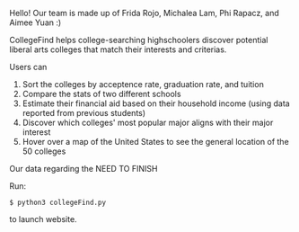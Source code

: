 Hello! Our team is made up of Frida Rojo, Michalea Lam, Phi Rapacz, and Aimee Yuan :)

CollegeFind helps college-searching highschoolers discover potential liberal arts colleges that match their interests and criterias. 

Users can 
1) Sort the colleges by acceptence rate, graduation rate, and tuition
2) Compare the stats of two different schools
3) Estimate their financial aid based on their household income (using data reported from previous students)
4) Discover which colleges' most popular major aligns with their major interest
5) Hover over a map of the United States to see the general location of the 50 colleges

Our data regarding the NEED TO FINISH

Run:

    $ python3 collegeFind.py

to launch website.
